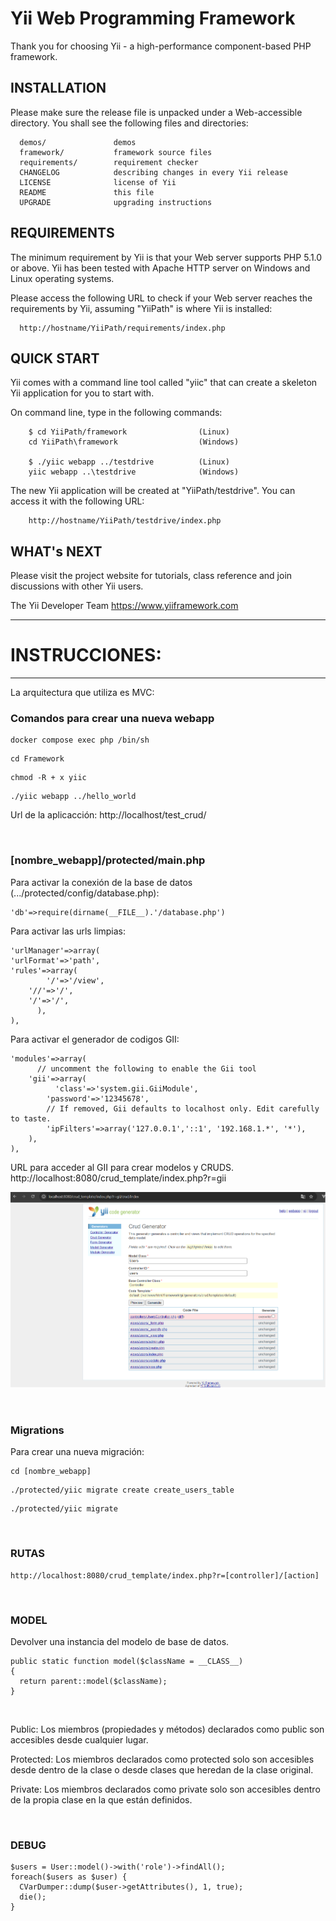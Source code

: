 # Yii Web Programming Framework

Thank you for choosing Yii - a high-performance component-based PHP framework.

## INSTALLATION

Please make sure the release file is unpacked under a Web-accessible
directory. You shall see the following files and directories:

      demos/               demos
      framework/           framework source files
      requirements/        requirement checker
      CHANGELOG            describing changes in every Yii release
      LICENSE              license of Yii
      README               this file
      UPGRADE              upgrading instructions

## REQUIREMENTS

The minimum requirement by Yii is that your Web server supports
PHP 5.1.0 or above. Yii has been tested with Apache HTTP server
on Windows and Linux operating systems.

Please access the following URL to check if your Web server reaches
the requirements by Yii, assuming "YiiPath" is where Yii is installed:

      http://hostname/YiiPath/requirements/index.php

## QUICK START

Yii comes with a command line tool called "yiic" that can create
a skeleton Yii application for you to start with.

On command line, type in the following commands:

        $ cd YiiPath/framework                (Linux)
        cd YiiPath\framework                  (Windows)

        $ ./yiic webapp ../testdrive          (Linux)
        yiic webapp ..\testdrive              (Windows)

The new Yii application will be created at "YiiPath/testdrive".
You can access it with the following URL:

        http://hostname/YiiPath/testdrive/index.php

## WHAT's NEXT

Please visit the project website for tutorials, class reference
and join discussions with other Yii users.

The Yii Developer Team
https://www.yiiframework.com

---

# INSTRUCCIONES:

---

La arquitectura que utiliza es MVC:

### Comandos para crear una nueva webapp

<pre><code>docker compose exec php /bin/sh</code></pre>
<pre><code>cd Framework</code></pre>
<pre><code>chmod -R + x yiic</code></pre>
<pre><code>./yiic webapp ../hello_world</code></pre>

Url de la aplicacción:
http://localhost/test_crud/

<br>

### [nombre_webapp]/protected/main.php

Para activar la conexión de la base de datos (.../protected/config/database.php):

<pre><code>'db'=>require(dirname(__FILE__).'/database.php')</code></pre>

Para activar las urls limpias:

<pre><code>'urlManager'=>array(
'urlFormat'=>'path',
'rules'=>array(
        '<controller:\w+>/<id:\d+>'=>'<controller>/view',
	'<controller:\w+>/<action:\w+>/<id:\d+>'=>'<controller>/<action>',
	'<controller:\w+>/<action:\w+>'=>'<controller>/<action>',
      ),
),</code></pre>

Para activar el generador de codigos GII:

<pre><code>'modules'=>array(
      // uncomment the following to enable the Gii tool
	'gii'=>array(
	      'class'=>'system.gii.GiiModule',
		'password'=>'12345678',
		// If removed, Gii defaults to localhost only. Edit carefully to taste.
		'ipFilters'=>array('127.0.0.1','::1', '192.168.1.*', '*'),
	),
),</code></pre>

URL para acceder al GII para crear modelos y CRUDS.
http://localhost:8080/crud_template/index.php?r=gii

<p align="center"><img src="images/gii_generator.png" width="800"></p>

<br>

### Migrations

Para crear una nueva migración:

<pre><code>cd [nombre_webapp]</code></pre>
<pre><code>./protected/yiic migrate create create_users_table</code></pre>
<pre><code>./protected/yiic migrate</code></pre>

<br>

### RUTAS

<pre><code>http://localhost:8080/crud_template/index.php?r=[controller]/[action]</code></pre>

<br>

### MODEL

Devolver una instancia del modelo de base de datos.

<pre><code>public static function model($className = __CLASS__)
{
  return parent::model($className);
}</code></pre>

<br>

<p>Public: Los miembros (propiedades y métodos) declarados como public son accesibles desde cualquier lugar.</p>
<p>Protected: Los miembros declarados como protected solo son accesibles desde dentro de la clase o desde clases que heredan de la clase original.</p>
<p>Private: Los miembros declarados como private solo son accesibles dentro de la propia clase en la que están definidos.</p>

<br>

### DEBUG

<pre><code>$users = User::model()->with('role')->findAll();
foreach($users as $user) {
  CVarDumper::dump($user->getAttributes(), 1, true);
  die();
}</code></pre>
